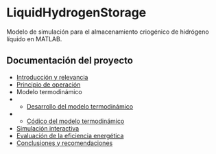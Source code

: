 # LiquidHydrogenStorage
Modelo de simulación para el almacenamiento criogénico de hidrógeno líquido en MATLAB.

## Documentación del proyecto
- [Introducción y relevancia](docs/introduccion.md)
- [Principio de operación](docs/principio_operacion.md)
- Modelo termodinámico
- - [Desarrollo del modelo termodinámico](docs/modelo_termodinamico.md)
- - [Códico del modelo termodinámico](scripts/modelo_termodinamico.md)
- [Simulación interactiva](scripts/simulacion_interactiva.md)
- [Evaluación de la eficiencia energética](scripts/evaluacion_eficiencia.md)
- [Conclusiones y recomendaciones](docs/conclusiones.md)
